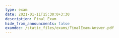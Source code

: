 ```yaml
---
type: exam
date: 2021-01-11T15:30:0+3:30
description: Final Exam
hide_from_announcments: false
examdoc: /static_files/exams/FinalExam-Answer.pdf
---
```

